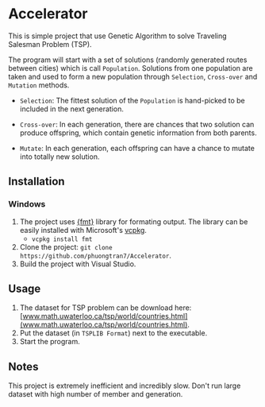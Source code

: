# Accelerator

This is simple project that use Genetic Algorithm to solve Traveling Salesman Problem (TSP).

The program will start with a set of solutions (randomly generated routes between cities) which is call `Population`. Solutions from one population are taken and used to form a new population through `Selection`, `Cross-over` and `Mutation` methods. 

* `Selection`: The fittest solution of the `Population` is hand-picked to be included in the next generation.

* `Cross-over`: In each generation, there are chances that two solution can produce offspring, which contain genetic information from both parents.

* `Mutate`: In each generation, each offspring can have a chance to mutate into totally new solution.

## Installation
### Windows
1. The project  uses [{fmt}](https://github.com/fmtlib/fmt/) library for formating output. The library can be easily installed with Microsoft's [vcpkg](https://github.com/Microsoft/vcpkg).
    * `vcpkg install fmt`
2. Clone the project: `git clone https://github.com/phuongtran7/Accelerator`.
3. Build the project with Visual Studio.

## Usage
1. The dataset for TSP problem can be download here: [www.math.uwaterloo.ca/tsp/world/countries.html](www.math.uwaterloo.ca/tsp/world/countries.html).
2. Put the dataset (in `TSPLIB Format`) next to the executable.
3. Start the program.

## Notes
This project is extremely inefficient and incredibly slow. Don't run large dataset with high number of member and generation.